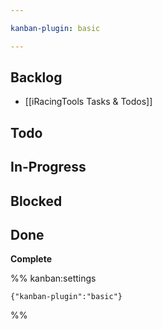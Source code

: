 ```yaml
---

kanban-plugin: basic

---
```


## Backlog
- [[iRacingTools Tasks & Todos]]


## Todo



## In-Progress



## Blocked



## Done

**Complete**




%% kanban:settings
```
{"kanban-plugin":"basic"}
```
%%